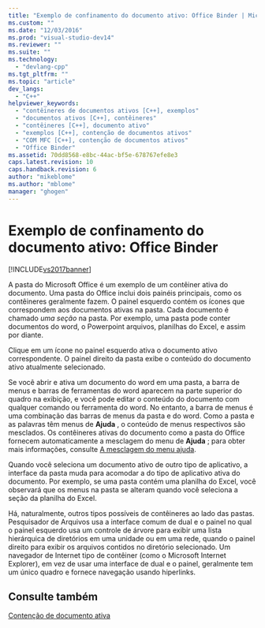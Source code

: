 ```yaml
---
title: "Exemplo de confinamento do documento ativo: Office Binder | Microsoft Docs"
ms.custom: ""
ms.date: "12/03/2016"
ms.prod: "visual-studio-dev14"
ms.reviewer: ""
ms.suite: ""
ms.technology: 
  - "devlang-cpp"
ms.tgt_pltfrm: ""
ms.topic: "article"
dev_langs: 
  - "C++"
helpviewer_keywords: 
  - "contêineres de documentos ativos [C++], exemplos"
  - "documentos ativos [C++], contêineres"
  - "contêineres [C++], documento ativo"
  - "exemplos [C++], contenção de documentos ativos"
  - "COM MFC [C++], contenção de documentos ativos"
  - "Office Binder"
ms.assetid: 70dd8568-e8bc-44ac-bf5e-678767efe8e3
caps.latest.revision: 10
caps.handback.revision: 6
author: "mikeblome"
ms.author: "mblome"
manager: "ghogen"
---
```

# Exemplo de confinamento do documento ativo: Office Binder
[!INCLUDE[vs2017banner](../assembler/inline/includes/vs2017banner.md)]

A pasta do Microsoft Office é um exemplo de um contêiner ativa do documento.  Uma pasta do Office inclui dois painéis principais, como os contêineres geralmente fazem.  O painel esquerdo contém os ícones que correspondem aos documentos ativas na pasta.  Cada documento é chamado *uma seção* na pasta.  Por exemplo, uma pasta pode conter documentos do word, o Powerpoint arquivos, planilhas do Excel, e assim por diante.  
  
 Clique em um ícone no painel esquerdo ativa o documento ativo correspondente.  O painel direito da pasta exibe o conteúdo do documento ativo atualmente selecionado.  
  
 Se você abrir e ativa um documento do word em uma pasta, a barra de menus e barras de ferramentas do word aparecem na parte superior do quadro na exibição, e você pode editar o conteúdo do documento com qualquer comando ou ferramenta do word.  No entanto, a barra de menus é uma combinação das barras de menus da pasta e do word.  Como a pasta e as palavras têm menus de **Ajuda** , o conteúdo de menus respectivos são mesclados.  Os contêineres ativas do documento como a pasta do Office fornecem automaticamente a mesclagem do menu de **Ajuda** ; para obter mais informações, consulte [A mesclagem do menu ajuda](../Topic/Help%20Menu%20Merging.md).  
  
 Quando você seleciona um documento ativo de outro tipo de aplicativo, a interface da pasta muda para acomodar a do tipo de aplicativo ativa do documento.  Por exemplo, se uma pasta contém uma planilha do Excel, você observará que os menus na pasta se alteram quando você seleciona a seção da planilha do Excel.  
  
 Há, naturalmente, outros tipos possíveis de contêineres ao lado das pastas.  Pesquisador de Arquivos usa a interface comum de dual e o painel no qual o painel esquerdo usa um controle de árvore para exibir uma lista hierárquica de diretórios em uma unidade ou em uma rede, quando o painel direito para exibir os arquivos contidos no diretório selecionado.  Um navegador de Internet tipo de contêiner \(como o Microsoft Internet Explorer\), em vez de usar uma interface de dual e o painel, geralmente tem um único quadro e fornece navegação usando hiperlinks.  
  
## Consulte também  
 [Contenção de documento ativa](../mfc/active-document-containment.md)